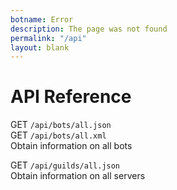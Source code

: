 ```yaml
---
botname: Error
description: The page was not found
permalink: "/api"
layout: blank
---
```


# API Reference

GET `/api/bots/all.json`  
GET `/api/bots/all.xml`  
Obtain information on all bots

GET `/api/guilds/all.json`  
Obtain information on all servers
